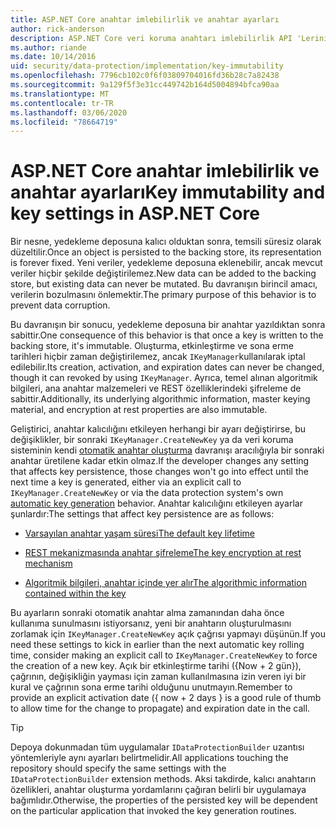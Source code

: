 ```yaml
---
title: ASP.NET Core anahtar imlebilirlik ve anahtar ayarları
author: rick-anderson
description: ASP.NET Core veri koruma anahtarı imlebilirlik API 'Lerinin uygulama ayrıntılarını öğrenin.
ms.author: riande
ms.date: 10/14/2016
uid: security/data-protection/implementation/key-immutability
ms.openlocfilehash: 7796cb102c0f6f03809704016fd36b28c7a82438
ms.sourcegitcommit: 9a129f5f3e31cc449742b164d5004894bfca90aa
ms.translationtype: MT
ms.contentlocale: tr-TR
ms.lasthandoff: 03/06/2020
ms.locfileid: "78664719"
---
```

# <a name="key-immutability-and-key-settings-in-aspnet-core"></a><span data-ttu-id="57296-103">ASP.NET Core anahtar imlebilirlik ve anahtar ayarları</span><span class="sxs-lookup"><span data-stu-id="57296-103">Key immutability and key settings in ASP.NET Core</span></span>

<span data-ttu-id="57296-104">Bir nesne, yedekleme deposuna kalıcı olduktan sonra, temsili süresiz olarak düzeltilir.</span><span class="sxs-lookup"><span data-stu-id="57296-104">Once an object is persisted to the backing store, its representation is forever fixed.</span></span> <span data-ttu-id="57296-105">Yeni veriler, yedekleme deposuna eklenebilir, ancak mevcut veriler hiçbir şekilde değiştirilemez.</span><span class="sxs-lookup"><span data-stu-id="57296-105">New data can be added to the backing store, but existing data can never be mutated.</span></span> <span data-ttu-id="57296-106">Bu davranışın birincil amacı, verilerin bozulmasını önlemektir.</span><span class="sxs-lookup"><span data-stu-id="57296-106">The primary purpose of this behavior is to prevent data corruption.</span></span>

<span data-ttu-id="57296-107">Bu davranışın bir sonucu, yedekleme deposuna bir anahtar yazıldıktan sonra sabittir.</span><span class="sxs-lookup"><span data-stu-id="57296-107">One consequence of this behavior is that once a key is written to the backing store, it's immutable.</span></span> <span data-ttu-id="57296-108">Oluşturma, etkinleştirme ve sona erme tarihleri hiçbir zaman değiştirilemez, ancak `IKeyManager`kullanılarak iptal edilebilir.</span><span class="sxs-lookup"><span data-stu-id="57296-108">Its creation, activation, and expiration dates can never be changed, though it can revoked by using `IKeyManager`.</span></span> <span data-ttu-id="57296-109">Ayrıca, temel alınan algoritmik bilgileri, ana anahtar malzemeleri ve REST özelliklerindeki şifreleme de sabittir.</span><span class="sxs-lookup"><span data-stu-id="57296-109">Additionally, its underlying algorithmic information, master keying material, and encryption at rest properties are also immutable.</span></span>

<span data-ttu-id="57296-110">Geliştirici, anahtar kalıcılığını etkileyen herhangi bir ayarı değiştirirse, bu değişiklikler, bir sonraki `IKeyManager.CreateNewKey` ya da veri koruma sisteminin kendi [otomatik anahtar oluşturma](xref:security/data-protection/implementation/key-management#data-protection-implementation-key-management) davranışı aracılığıyla bir sonraki anahtar üretilene kadar etkin olmaz.</span><span class="sxs-lookup"><span data-stu-id="57296-110">If the developer changes any setting that affects key persistence, those changes won't go into effect until the next time a key is generated, either via an explicit call to `IKeyManager.CreateNewKey` or via the data protection system's own [automatic key generation](xref:security/data-protection/implementation/key-management#data-protection-implementation-key-management) behavior.</span></span> <span data-ttu-id="57296-111">Anahtar kalıcılığını etkileyen ayarlar şunlardır:</span><span class="sxs-lookup"><span data-stu-id="57296-111">The settings that affect key persistence are as follows:</span></span>

* [<span data-ttu-id="57296-112">Varsayılan anahtar yaşam süresi</span><span class="sxs-lookup"><span data-stu-id="57296-112">The default key lifetime</span></span>](xref:security/data-protection/implementation/key-management#data-protection-implementation-key-management)

* [<span data-ttu-id="57296-113">REST mekanizmasında anahtar şifreleme</span><span class="sxs-lookup"><span data-stu-id="57296-113">The key encryption at rest mechanism</span></span>](xref:security/data-protection/implementation/key-encryption-at-rest)

* [<span data-ttu-id="57296-114">Algoritmik bilgileri, anahtar içinde yer alır</span><span class="sxs-lookup"><span data-stu-id="57296-114">The algorithmic information contained within the key</span></span>](xref:security/data-protection/configuration/overview#changing-algorithms-with-usecryptographicalgorithms)

<span data-ttu-id="57296-115">Bu ayarların sonraki otomatik anahtar alma zamanından daha önce kullanıma sunulmasını istiyorsanız, yeni bir anahtarın oluşturulmasını zorlamak için `IKeyManager.CreateNewKey` açık çağrısı yapmayı düşünün.</span><span class="sxs-lookup"><span data-stu-id="57296-115">If you need these settings to kick in earlier than the next automatic key rolling time, consider making an explicit call to `IKeyManager.CreateNewKey` to force the creation of a new key.</span></span> <span data-ttu-id="57296-116">Açık bir etkinleştirme tarihi ({Now + 2 gün}), çağrının, değişikliğin yayması için zaman kullanılmasına izin veren iyi bir kural ve çağrının sona erme tarihi olduğunu unutmayın.</span><span class="sxs-lookup"><span data-stu-id="57296-116">Remember to provide an explicit activation date ({ now + 2 days } is a good rule of thumb to allow time for the change to propagate) and expiration date in the call.</span></span>

>[!TIP]
> <span data-ttu-id="57296-117">Depoya dokunmadan tüm uygulamalar `IDataProtectionBuilder` uzantısı yöntemleriyle aynı ayarları belirtmelidir.</span><span class="sxs-lookup"><span data-stu-id="57296-117">All applications touching the repository should specify the same settings with the `IDataProtectionBuilder` extension methods.</span></span> <span data-ttu-id="57296-118">Aksi takdirde, kalıcı anahtarın özellikleri, anahtar oluşturma yordamlarını çağıran belirli bir uygulamaya bağımlıdır.</span><span class="sxs-lookup"><span data-stu-id="57296-118">Otherwise, the properties of the persisted key will be dependent on the particular application that invoked the key generation routines.</span></span>
